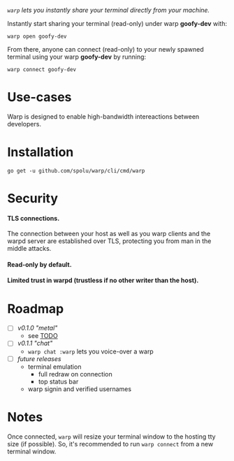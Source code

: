 *`warp` lets you instantly share your terminal directly from your machine.*

Instantly start sharing your terminal (read-only) under warp **goofy-dev**
with:

```
warp open goofy-dev
```

From there, anyone can connect (read-only) to your newly spawned terminal using
your warp **goofy-dev** by running:

```
warp connect goofy-dev
```

# Use-cases

Warp is designed to enable high-bandwidth intereactions between developers.

# Installation

```
go get -u github.com/spolu/warp/cli/cmd/warp
```

# Security

#### TLS connections.

The connection between your host as well as you warp clients and the warpd
server are established over TLS, protecting you from man in the middle attacks.

#### Read-only by default.

#### Limited trust in warpd (trustless if no other writer than the host).

# Roadmap

- [ ] *v0.1.0 "metal"*
  - see [TODO](TODO)
- [ ] *v0.1.1 "chat"*
  - `warp chat :warp` lets you voice-over a warp
- [ ] *future releases*
  - terminal emulation
    - full redraw on connection
    - top status bar
  - warp signin and verified usernames

# Notes

Once connected, `warp` will resize your terminal window to the hosting tty size
(if possible). So, it's recommended to run `warp connect` from a new terminal
window.  

